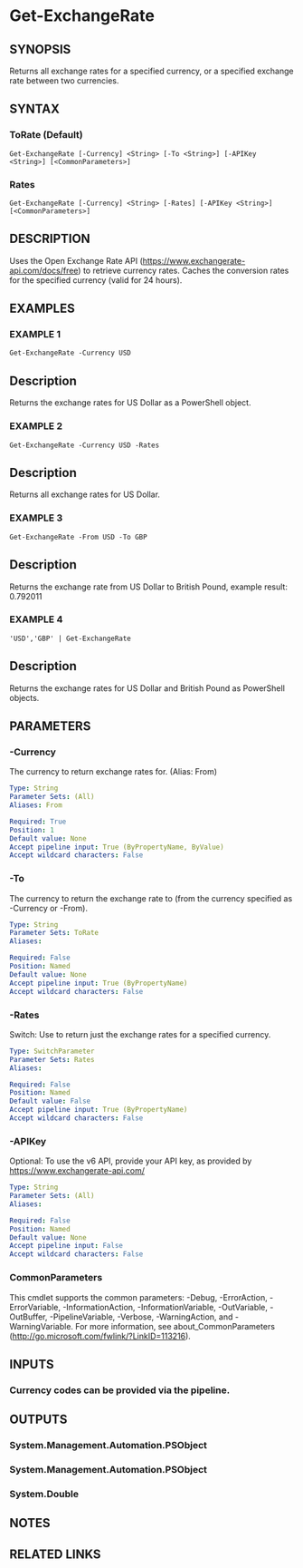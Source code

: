 # Get-ExchangeRate

## SYNOPSIS
Returns all exchange rates for a specified currency, or a specified exchange rate between two currencies.

## SYNTAX

### ToRate (Default)
```
Get-ExchangeRate [-Currency] <String> [-To <String>] [-APIKey <String>] [<CommonParameters>]
```

### Rates
```
Get-ExchangeRate [-Currency] <String> [-Rates] [-APIKey <String>] [<CommonParameters>]
```

## DESCRIPTION
Uses the Open Exchange Rate API (https://www.exchangerate-api.com/docs/free) to retrieve currency rates.
Caches the conversion rates for the specified currency (valid for 24 hours).

## EXAMPLES

### EXAMPLE 1
```
Get-ExchangeRate -Currency USD
```

Description
-----------
Returns the exchange rates for US Dollar as a PowerShell object.

### EXAMPLE 2
```
Get-ExchangeRate -Currency USD -Rates
```

Description
-----------
Returns all exchange rates for US Dollar.

### EXAMPLE 3
```
Get-ExchangeRate -From USD -To GBP
```

Description
-----------
Returns the exchange rate from US Dollar to British Pound, example result: 0.792011

### EXAMPLE 4
```
'USD','GBP' | Get-ExchangeRate
```

Description
-----------
Returns the exchange rates for US Dollar and British Pound as PowerShell objects.

## PARAMETERS

### -Currency
The currency to return exchange rates for.
(Alias: From)

```yaml
Type: String
Parameter Sets: (All)
Aliases: From

Required: True
Position: 1
Default value: None
Accept pipeline input: True (ByPropertyName, ByValue)
Accept wildcard characters: False
```

### -To
The currency to return the exchange rate to (from the currency specified as -Currency or -From).

```yaml
Type: String
Parameter Sets: ToRate
Aliases:

Required: False
Position: Named
Default value: None
Accept pipeline input: True (ByPropertyName)
Accept wildcard characters: False
```

### -Rates
Switch: Use to return just the exchange rates for a specified currency.

```yaml
Type: SwitchParameter
Parameter Sets: Rates
Aliases:

Required: False
Position: Named
Default value: False
Accept pipeline input: True (ByPropertyName)
Accept wildcard characters: False
```

### -APIKey
Optional: To use the v6 API, provide your API key, as provided by https://www.exchangerate-api.com/

```yaml
Type: String
Parameter Sets: (All)
Aliases:

Required: False
Position: Named
Default value: None
Accept pipeline input: False
Accept wildcard characters: False
```

### CommonParameters
This cmdlet supports the common parameters: -Debug, -ErrorAction, -ErrorVariable, -InformationAction, -InformationVariable, -OutVariable, -OutBuffer, -PipelineVariable, -Verbose, -WarningAction, and -WarningVariable.
For more information, see about_CommonParameters (http://go.microsoft.com/fwlink/?LinkID=113216).

## INPUTS

### Currency codes can be provided via the pipeline.
## OUTPUTS

### System.Management.Automation.PSObject
### System.Management.Automation.PSObject
### System.Double
## NOTES

## RELATED LINKS
